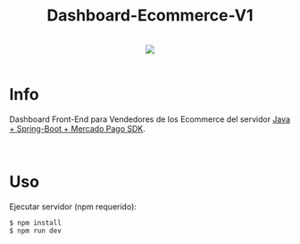 <div align="center"><h1>Dashboard-Ecommerce-V1</h1></div>

<br>
<div align="center">
    <a href="https://github.com/flipps12">
        <img src="https://skillicons.dev/icons?i=react,tailwind,vite,npm" /><br />
    </a>
</div>
<br>

<div><h1>Info</h1></div>

Dashboard Front-End para Vendedores de los Ecommerce del servidor [Java + Spring-Boot + Mercado Pago SDK](https://github.com/flipps12/backend-shop-microservice-v1).

<br>
<div><h1>Uso</h1></div>

Ejecutar servidor (npm requerido):

```
$ npm install
$ npm run dev
```
